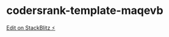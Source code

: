 # codersrank-template-maqevb

[Edit on StackBlitz ⚡️](https://stackblitz.com/edit/codersrank-template-maqevb)